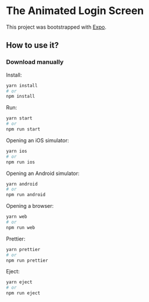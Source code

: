 # The Animated Login Screen

This project was bootstrapped with [Expo](https://expo.io/).

## How to use it?

### Download manually

Install:

```bash
yarn install
# or
npm install
```

Run:

```bash
yarn start
# or
npm run start
```

Opening an iOS simulator:

```bash
yarn ios
# or
npm run ios
```

Opening an Android simulator:

```bash
yarn android
# or
npm run android
```

Opening a browser:

```bash
yarn web
# or
npm run web
```

Prettier:
```bash
yarn prettier
# or
npm run prettier
```

Eject:
```bash
yarn eject
# or
npm run eject
```
